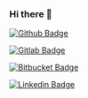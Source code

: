 ### Hi there 👋

<!--
**aissarmurad/aissarmurad** is a ✨ _special_ ✨ repository because its `README.md` (this file) appears on your GitHub profile. -->


[![Github Badge](https://img.shields.io/badge/-Github-000?style=flat-square&logo=Github&logoColor=white&link=https://github.com/aissarmurad)](https://github.com/aissarmurad)

[![Gitlab Badge](https://img.shields.io/badge/-Gitlab-000?style=flat-square&logo=Gitlab&logoColor=white&link=https://gitlab.com/aissarmurad)](https://gitlab.com/aissarmurad)

[![Bitbucket Badge](https://img.shields.io/badge/-Bitbucket-000?style=flat-square&logo=Bitbucket&logoColor=white&color=blue&link=https://bitbucket.com/aissarmurad)](https://bitbucket.com/aissarmurad)

[![Linkedin Badge](https://img.shields.io/badge/-LinkedIn-blue?style=flat-square&logo=Linkedin&logoColor=white&link=https://www.linkedin.com/in/aissarmurad/)](https://www.linkedin.com/in/aissarmurad/)
